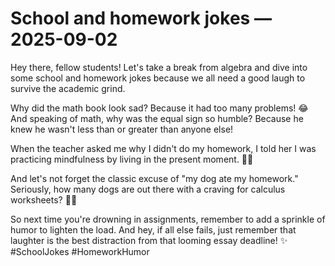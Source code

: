 # School and homework jokes — 2025-09-02

Hey there, fellow students! Let's take a break from algebra and dive into some school and homework jokes because we all need a good laugh to survive the academic grind. 

Why did the math book look sad? Because it had too many problems! 😂 And speaking of math, why was the equal sign so humble? Because he knew he wasn't less than or greater than anyone else! 

When the teacher asked me why I didn't do my homework, I told her I was practicing mindfulness by living in the present moment. 🧘‍♀️ 

And let's not forget the classic excuse of "my dog ate my homework." Seriously, how many dogs are out there with a craving for calculus worksheets? 🐶📝

So next time you're drowning in assignments, remember to add a sprinkle of humor to lighten the load. And hey, if all else fails, just remember that laughter is the best distraction from that looming essay deadline! ✨ #SchoolJokes #HomeworkHumor